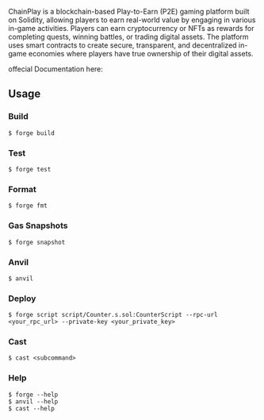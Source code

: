 ChainPlay is a blockchain-based Play-to-Earn (P2E) gaming platform built on Solidity, allowing players to earn real-world value by engaging in various in-game activities. Players can earn cryptocurrency or NFTs as rewards for completing quests, winning battles, or trading digital assets. The platform uses smart contracts to create secure, transparent, and decentralized in-game economies where players have true ownership of their digital assets.

offecial Documentation here: 

## Usage

### Build

```shell
$ forge build
```

### Test

```shell
$ forge test
```

### Format

```shell
$ forge fmt
```

### Gas Snapshots

```shell
$ forge snapshot
```

### Anvil

```shell
$ anvil
```

### Deploy

```shell
$ forge script script/Counter.s.sol:CounterScript --rpc-url <your_rpc_url> --private-key <your_private_key>
```

### Cast

```shell
$ cast <subcommand>
```

### Help

```shell
$ forge --help
$ anvil --help
$ cast --help
```
